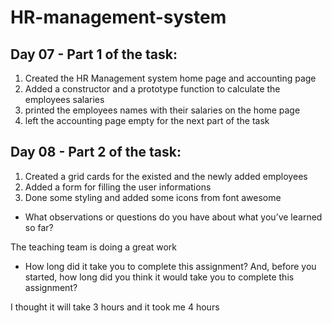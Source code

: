 # HR-management-system

## Day 07 - Part 1 of the task:
1. Created the HR Management system home page and accounting page
2. Added a constructor and a prototype function to calculate the employees salaries
3. printed the employees names with their salaries on the home page
3. left the accounting page empty for the next part of the task

## Day 08 - Part 2 of the task:
1. Created a grid cards for the existed and the newly added employees
2. Added a form for filling the user informations
3. Done some styling and added some icons from font awesome

- What observations or questions do you have about what you’ve learned so far?

The teaching team is doing a great work

- How long did it take you to complete this assignment? And, before you started, how long did you think it would take you to complete this assignment?

I thought it will take 3 hours and it took me 4 hours